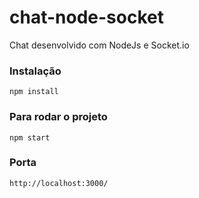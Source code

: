 # chat-node-socket
 Chat desenvolvido com NodeJs e Socket.io

### Instalação 
`npm install`

### Para rodar o projeto
`npm start`

### Porta

`http://localhost:3000/`